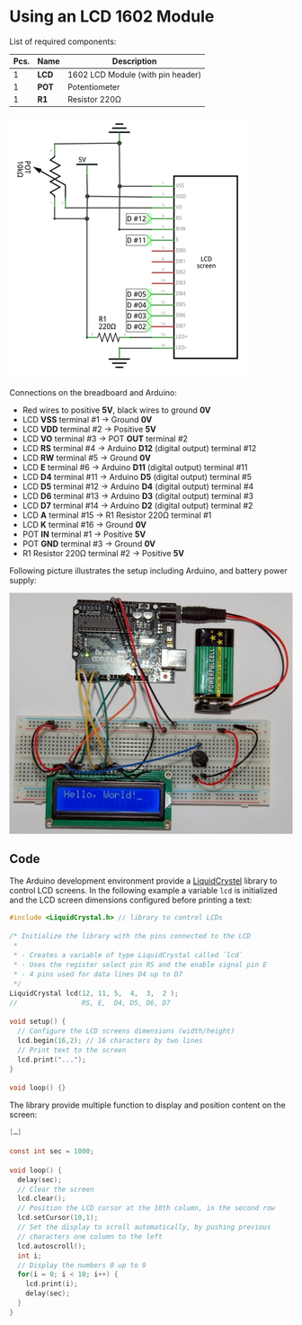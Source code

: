 # Using an LCD 1602 Module

List of required components:

| Pcs. | Name     | Description                                   |
|------|----------|-----------------------------------------------|
| 1    | **LCD**  | 1602 LCD Module (with pin header)             |
| 1    | **POT**  | Potentiometer                                 |
| 1    | **R1**   | Resistor 220Ω                                 |

![schematic.png](schematic.png)

Connections on the breadboard and Arduino:

* Red wires to positive **5V**, black wires to ground **0V**
* LCD **VSS** terminal #1 → Ground **0V**
* LCD **VDD** terminal #2 → Positive **5V**
* LCD **VO** terminal #3 → POT **OUT** terminal #2
* LCD **RS** terminal #4 → Arduino **D12** (digital output) terminal #12
* LCD **RW** terminal #5 → Ground **0V**
* LCD **E** terminal #6 → Arduino **D11** (digital output) terminal #11
* LCD **D4** terminal #11 → Arduino **D5** (digital output) terminal #5
* LCD **D5** terminal #12 → Arduino **D4** (digital output) terminal #4
* LCD **D6** terminal #13 → Arduino **D3** (digital output) terminal #3
* LCD **D7** terminal #14 → Arduino **D2** (digital output) terminal #2
* LCD **A** terminal #15 → R1 Resistor 220Ω terminal #1
* LCD **K** terminal #16 → Ground **0V**
* POT **IN** terminal #1 → Positive **5V**
* POT **GND** terminal #3 → Ground **0V**
* R1 Resistor 220Ω terminal #2 → Positive **5V**

Following picture illustrates the setup including Arduino, and battery power supply:

![breadboard.jpg](breadboard.jpg)

## Code

The Arduino development environment provide a [LiquidCrystel](https://www.arduino.cc/en/Reference/LiquidCrystal) library to control LCD screens. In the following example a variable `lcd` is initialized and the LCD screen dimensions configured before printing a text:


```c
#include <LiquidCrystal.h> // library to control LCDs

/* Initialize the library with the pins connected to the LCD
 *
 * - Creates a variable of type LiquidCrystal called `lcd`
 * - Uses the register select pin RS and the enable signal pin E
 * - 4 pins used for data lines D4 up to D7
 */
LiquidCrystal lcd(12, 11, 5,  4,  3,  2 );
//                RS, E,  D4, D5, D6, D7

void setup() {
  // Configure the LCD screens dimensions (width/height)
  lcd.begin(16,2); // 16 characters by two lines
  // Print text to the screen
  lcd.print("...");
}

void loop() {}
```

The library provide multiple function to display and position content on the screen:

```c
[…]

const int sec = 1000;

void loop() {
  delay(sec);
  // Clear the screen
  lcd.clear();
  // Position the LCD cursor at the 10th column, in the second row
  lcd.setCursor(10,1);
  // Set the display to scroll automatically, by pushing previous
  // characters one column to the left
  lcd.autoscroll();
  int i;
  // Display the numbers 0 up to 9
  for(i = 0; i < 10; i++) {
    lcd.print(i);
    delay(sec);
  }
}
```
